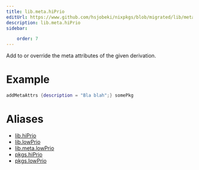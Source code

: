 ```yaml
---
title: lib.meta.hiPrio
editUrl: https://www.github.com/hsjobeki/nixpkgs/blob/migrated/lib/meta.nix#L21C28
description: lib.meta.hiPrio
sidebar:

    order: 7
---
```


Add to or override the meta attributes of the given
derivation.

# Example

```nix
addMetaAttrs {description = "Bla blah";} somePkg
```


# Aliases

- [lib.hiPrio](/nix-doc-comments/reference/lib/lib-hiprio)
- [lib.lowPrio](/nix-doc-comments/reference/lib/lib-lowprio)
- [lib.meta.lowPrio](/nix-doc-comments/reference/lib/meta/lib-meta-lowprio)
- [pkgs.hiPrio](/nix-doc-comments/reference/pkgs/pkgs-hiprio)
- [pkgs.lowPrio](/nix-doc-comments/reference/pkgs/pkgs-lowprio)


